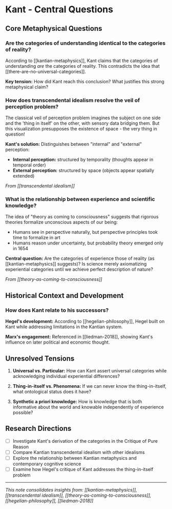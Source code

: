# Kant - Central Questions

## Core Metaphysical Questions

### Are the categories of understanding identical to the categories of reality?
According to [[kantian-metaphysics]], Kant claims that the categories of understanding *are* the categories of reality. This contradicts the idea that [[there-are-no-universal-categories]].

**Key tension:** How did Kant reach this conclusion? What justifies this strong metaphysical claim?

### How does transcendental idealism resolve the veil of perception problem?
The classical veil of perception problem imagines the subject on one side and the 'thing in itself' on the other, with sensory data bridging them. But this visualization presupposes the existence of space - the very thing in question!

**Kant's solution:** Distinguishes between "internal" and "external" perception:
- **Internal perception:** structured by temporality (thoughts appear in temporal order)
- **External perception:** structured by space (objects appear spatially extended)

*From [[transcendental idealism]]*

### What is the relationship between experience and scientific knowledge?
The idea of "theory as coming to consciousness" suggests that rigorous theories formalize unconscious aspects of our being:
- Humans see in perspective naturally, but perspective principles took time to formalize in art
- Humans reason under uncertainty, but probability theory emerged only in 1654

**Central question:** Are the categories of experience those of reality (as [[kantian-metaphysics]] suggests)? Is science merely axiomatizing experiential categories until we achieve perfect description of nature?

*From [[theory-as-coming-to-consciousness]]*

## Historical Context and Development

### How does Kant relate to his successors?
**Hegel's development:** According to [[hegelian-philosophy]], Hegel built on Kant while addressing limitations in the Kantian system.

**Marx's engagement:** Referenced in [[liedman-2018]], showing Kant's influence on later political and economic thought.

## Unresolved Tensions

1. **Universal vs. Particular:** How can Kant assert universal categories while acknowledging individual experiential differences?

2. **Thing-in-itself vs. Phenomena:** If we can never know the thing-in-itself, what ontological status does it have?

3. **Synthetic a priori knowledge:** How is knowledge that is both informative about the world and knowable independently of experience possible?

## Research Directions

- [ ] Investigate Kant's derivation of the categories in the Critique of Pure Reason
- [ ] Compare Kantian transcendental idealism with other idealisms
- [ ] Explore the relationship between Kantian metaphysics and contemporary cognitive science
- [ ] Examine how Hegel's critique of Kant addresses the thing-in-itself problem

---
*This note consolidates insights from: [[kantian-metaphysics]], [[transcendental idealism]], [[theory-as-coming-to-consciousness]], [[hegelian-philosophy]], [[liedman-2018]]*